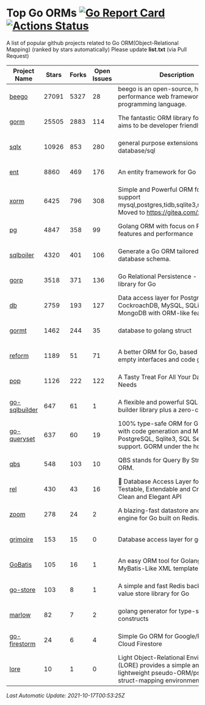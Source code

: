 # Top Go ORMs [![Go Report Card](https://goreportcard.com/badge/github.com/d-tsuji/awesome-go-orms)](https://goreportcard.com/report/github.com/d-tsuji/awesome-go-orms) [![Actions Status](https://github.com/d-tsuji/awesome-go-orms/workflows/CI/badge.svg)](https://github.com/d-tsuji/awesome-go-orms/actions)
A list of popular github projects related to Go ORM(Object-Relational Mapping) (ranked by stars automatically)
Please update **list.txt** (via Pull Request)

| Project Name | Stars | Forks | Open Issues | Description | Last Update |
| ------------ | ----- | ----- | ----------- | ----------- | ----------- |
| [beego](https://github.com/beego/beego) | 27091 | 5327 | 28 | beego is an open-source, high-performance web framework for the Go programming language. | 2021-10-16 13:39:00 |
| [gorm](https://github.com/go-gorm/gorm) | 25505 | 2883 | 114 | The fantastic ORM library for Golang, aims to be developer friendly | 2021-10-16 17:49:07 |
| [sqlx](https://github.com/jmoiron/sqlx) | 10926 | 853 | 280 | general purpose extensions to golang's database/sql | 2021-10-16 22:35:16 |
| [ent](https://github.com/ent/ent) | 8860 | 469 | 176 | An entity framework for Go | 2021-10-16 21:01:17 |
| [xorm](https://github.com/go-xorm/xorm) | 6425 | 796 | 308 | Simple and Powerful ORM for Go, support mysql,postgres,tidb,sqlite3,mssql,oracle, Moved to https://gitea.com/xorm/xorm | 2021-10-15 03:33:22 |
| [pg](https://github.com/go-pg/pg) | 4847 | 358 | 99 | Golang ORM with focus on PostgreSQL features and performance | 2021-10-15 03:40:38 |
| [sqlboiler](https://github.com/volatiletech/sqlboiler) | 4320 | 401 | 106 | Generate a Go ORM tailored to your database schema. | 2021-10-16 22:22:40 |
| [gorp](https://github.com/go-gorp/gorp) | 3518 | 371 | 136 | Go Relational Persistence - an ORM-ish library for Go | 2021-10-10 20:35:55 |
| [db](https://github.com/upper/db) | 2759 | 193 | 127 | Data access layer for PostgreSQL, CockroachDB, MySQL, SQLite and MongoDB with ORM-like features. | 2021-10-16 05:14:52 |
| [gormt](https://github.com/xxjwxc/gormt) | 1462 | 244 | 35 | database to golang struct | 2021-10-15 21:15:27 |
| [reform](https://github.com/go-reform/reform) | 1189 | 51 | 71 | A better ORM for Go, based on non-empty interfaces and code generation. | 2021-10-13 23:49:17 |
| [pop](https://github.com/gobuffalo/pop) | 1126 | 222 | 122 | A Tasty Treat For All Your Database Needs | 2021-10-15 21:11:12 |
| [go-sqlbuilder](https://github.com/huandu/go-sqlbuilder) | 647 | 61 | 1 | A flexible and powerful SQL string builder library plus a zero-config ORM. | 2021-10-16 18:15:57 |
| [go-queryset](https://github.com/jirfag/go-queryset) | 637 | 60 | 19 | 100% type-safe ORM for Go (Golang) with code generation and MySQL, PostgreSQL, Sqlite3, SQL Server support. GORM under the hood. | 2021-10-11 03:08:13 |
| [qbs](https://github.com/coocood/qbs) | 548 | 103 | 10 | QBS stands for Query By Struct. A Go ORM. | 2021-09-18 08:26:02 |
| [rel](https://github.com/go-rel/rel) | 430 | 43 | 16 | :gem: Database Access Layer for Golang - Testable, Extendable and Crafted Into a Clean and Elegant API | 2021-10-13 11:57:14 |
| [zoom](https://github.com/albrow/zoom) | 278 | 24 | 2 | A blazing-fast datastore and querying engine for Go built on Redis. | 2021-09-03 11:26:14 |
| [grimoire](https://github.com/Fs02/grimoire) | 153 | 15 | 0 | Database access layer for golang | 2021-10-12 08:53:28 |
| [GoBatis](https://github.com/runner-mei/GoBatis) | 105 | 16 | 1 | An easy ORM tool for Golang, support MyBatis-Like XML template SQL | 2021-10-14 02:15:26 |
| [go-store](https://github.com/gosuri/go-store) | 103 | 8 | 1 | A simple and fast Redis backed key-value store library for Go | 2021-09-03 05:49:03 |
| [marlow](https://github.com/dadleyy/marlow) | 82 | 7 | 2 | golang generator for type-safe sql api constructs | 2021-09-29 00:13:39 |
| [go-firestorm](https://github.com/jschoedt/go-firestorm) | 24 | 6 | 4 | Simple Go ORM for Google/Firebase Cloud Firestore | 2021-08-17 10:39:57 |
| [lore](https://github.com/abrahambotros/lore) | 10 | 1 | 0 | Light Object-Relational Environment (LORE) provides a simple and lightweight pseudo-ORM/pseudo-struct-mapping environment for Go | 2021-10-12 08:51:16 |

*Last Automatic Update: 2021-10-17T00:53:25Z*